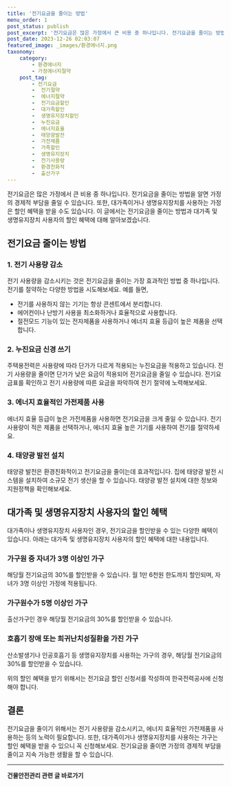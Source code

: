 ```yaml
---
title: '전기요금을 줄이는 방법'
menu_order: 1
post_status: publish
post_excerpt: '전기요금은 많은 가정에서 큰 비용 중 하나입니다. 전기요금을 줄이는 방법을 알면 가정의 경제적 부담을 줄일 수 있습니다. 또한, 대가족이거나 생명유지장치를 사용하는 가정은 할인 혜택을 받을 수도 있습니다. 이 글에서는 전기요금을 줄이는 방법과 대가족 및 생명유지장치 사용자의 할인 혜택에 대해 알아보겠습니다.'
post_date: 2023-12-26 02:03:07
featured_image: _images/환경에너지.png
taxonomy:
    category:
        - 환경에너지
        - 가정에너지절약
    post_tag:
        - 전기요금
        -  전기절약
        -  에너지절약
        -  전기요금할인
        -  대가족할인
        -  생명유지장치할인
        -  누진요금
        -  에너지효율
        -  태양광발전
        -  가전제품
        -  가족할인
        -  생명유지장치
        -  전기사용량
        -  환경친화적
        -  출산가구
---
```



전기요금은 많은 가정에서 큰 비용 중 하나입니다. 전기요금을 줄이는 방법을 알면 가정의 경제적 부담을 줄일 수 있습니다. 또한, 대가족이거나 생명유지장치를 사용하는 가정은 할인 혜택을 받을 수도 있습니다. 이 글에서는 전기요금을 줄이는 방법과 대가족 및 생명유지장치 사용자의 할인 혜택에 대해 알아보겠습니다.

## 전기요금 줄이는 방법
### 1. 전기 사용량 감소
전기 사용량을 감소시키는 것은 전기요금을 줄이는 가장 효과적인 방법 중 하나입니다. 전기를 절약하는 다양한 방법을 시도해보세요. 예를 들면,
- 전기를 사용하지 않는 기기는 항상 콘센트에서 분리합니다.
- 에어컨이나 난방기 사용을 최소화하거나 효율적으로 사용합니다.
- 절전모드 기능이 있는 전자제품을 사용하거나 에너지 효율 등급이 높은 제품을 선택합니다.

### 2. 누진요금 신경 쓰기
주택용전력은 사용량에 따라 단가가 다르게 적용되는 누진요금을 적용하고 있습니다. 전기 사용량을 줄이면 단가가 낮은 요금이 적용되어 전기요금을 줄일 수 있습니다. 전기요금표를 확인하고 전기 사용량에 따른 요금을 파악하여 전기 절약에 노력해보세요.

### 3. 에너지 효율적인 가전제품 사용
에너지 효율 등급이 높은 가전제품을 사용하면 전기요금을 크게 줄일 수 있습니다. 전기 사용량이 적은 제품을 선택하거나, 에너지 효율 높은 기기를 사용하여 전기를 절약하세요.

### 4. 태양광 발전 설치
태양광 발전은 환경친화적이고 전기요금을 줄이는데 효과적입니다. 집에 태양광 발전 시스템을 설치하여 소규모 전기 생산을 할 수 있습니다. 태양광 발전 설치에 대한 정보와 지원정책을 확인해보세요.

## 대가족 및 생명유지장치 사용자의 할인 혜택

대가족이나 생명유지장치 사용자인 경우, 전기요금을 할인받을 수 있는 다양한 혜택이 있습니다. 아래는 대가족 및 생명유지장치 사용자의 할인 혜택에 대한 내용입니다.

### 가구원 중 자녀가 3명 이상인 가구
해당월 전기요금의 30%를 할인받을 수 있습니다. 월 1만 6천원 한도까지 할인되며, 자녀가 3명 이상인 가정에 적용됩니다.

### 가구원수가 5명 이상인 가구
출산가구인 경우 해당월 전기요금의 30%를 할인받을 수 있습니다.

### 호흡기 장애 또는 희귀난치성질환을 가진 가구
산소발생기나 인공호흡기 등 생명유지장치를 사용하는 가구의 경우, 해당월 전기요금의 30%를 할인받을 수 있습니다.

위의 할인 혜택을 받기 위해서는 전기요금 할인 신청서를 작성하여 한국전력공사에 신청해야 합니다.

## 결론

전기요금을 줄이기 위해서는 전기 사용량을 감소시키고, 에너지 효율적인 가전제품을 사용하는 등의 노력이 필요합니다. 또한, 대가족이거나 생명유지장치를 사용하는 가구는 할인 혜택을 받을 수 있으니 꼭 신청해보세요. 전기요금을 줄이면 가정의 경제적 부담을 줄이고 지속 가능한 생활을 할 수 있습니다.
<!-- wp:separator -->
<hr class="wp-block-separator has-alpha-channel-opacity"/>
<!-- /wp:separator -->

<!-- wp:group {"backgroundColor":"base","layout":{"type":"constrained"}} -->
<div class="wp-block-group has-base-background-color has-background"><!-- wp:paragraph {"align":"center","fontSize":"medium"} -->
<p class="has-text-align-center has-large-font-size"><strong>건물안전관리 관련 글 바로가기</strong></p>
<!-- /wp:paragraph -->


<!-- wp:latest-posts
{"categories":[{"id":22644,"count":19,"description":"","link":"https://uknowlaw.com/category/%ea%b1%b4%eb%ac%bc%ec%95%88%ec%a0%84%ea%b4%80%eb%a6%ac/","name":"건물안전관리","slug":"건물안전관리","taxonomy":"category","parent":0,"meta":[],"_links":{"self":[{"href":"https://uknowlaw.com/wp-json/wp/v2/categories/22644"}],"collection":[{"href":"https://uknowlaw.com/wp-json/wp/v2/categories"}],"about":[{"href":"https://uknowlaw.com/wp-json/wp/v2/taxonomies/category"}],"wp:post_type":[{"href":"https://uknowlaw.com/wp-json/wp/v2/posts?categories=22644"}],"curies":[{"name":"wp","href":"https://api.w.org/{rel}","templated":true}]}}],"postsToShow":100,"excerptLength":28,"postLayout":"grid","columns":2,"featuredImageAlign":"left","featuredImageSizeSlug":"large","fontSize":"small"} /--></div>
<!-- /wp:group -->